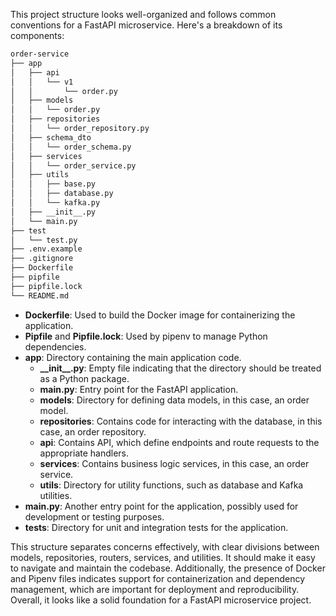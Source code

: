 This project structure looks well-organized and follows common conventions for a FastAPI microservice. Here's a breakdown of its components:

```bash
order-service
├── app
│   ├── api
│   │   └── v1
│   │       └── order.py
│   ├── models
│   │   └── order.py
│   ├── repositories
│   │   └── order_repository.py
│   ├── schema_dto
│   │   └── order_schema.py
│   ├── services
│   │   └── order_service.py
│   ├── utils
│   │   ├── base.py
│   │   ├── database.py
│   │   └── kafka.py
│   ├── __init__.py
│   └── main.py
├── test
│   └── test.py
├── .env.example
├── .gitignore
├── Dockerfile
├── pipfile
├── pipfile.lock
└── README.md
```

- **Dockerfile**: Used to build the Docker image for containerizing the application.
- **Pipfile** and **Pipfile.lock**: Used by pipenv to manage Python dependencies.
- **app**: Directory containing the main application code.
  - **\_\_init\_\_.py**: Empty file indicating that the directory should be treated as a Python package.
  - **main.py**: Entry point for the FastAPI application.
  - **models**: Directory for defining data models, in this case, an order model.
  - **repositories**: Contains code for interacting with the database, in this case, an order repository.
  - **api**: Contains API, which define endpoints and route requests to the appropriate handlers.
  - **services**: Contains business logic services, in this case, an order service.
  - **utils**: Directory for utility functions, such as database and Kafka utilities.
- **main.py**: Another entry point for the application, possibly used for development or testing purposes.
- **tests**: Directory for unit and integration tests for the application.

This structure separates concerns effectively, with clear divisions between models, repositories, routers, services, and utilities. It should make it easy to navigate and maintain the codebase. Additionally, the presence of Docker and Pipenv files indicates support for containerization and dependency management, which are important for deployment and reproducibility. Overall, it looks like a solid foundation for a FastAPI microservice project.